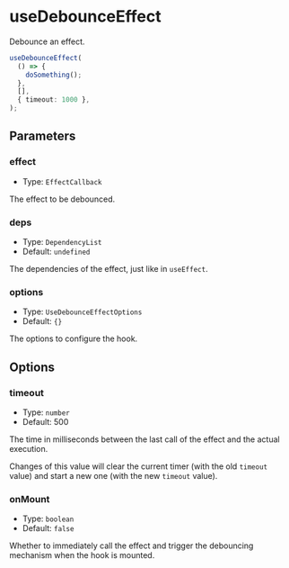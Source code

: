 # useDebounceEffect

Debounce an effect.

```ts
useDebounceEffect(
  () => {
    doSomething();
  },
  [],
  { timeout: 1000 },
);
```

## Parameters

### effect

- Type: `EffectCallback`

The effect to be debounced.

### deps

- Type: `DependencyList`
- Default: `undefined`

The dependencies of the effect, just like in `useEffect`.

### options

- Type: `UseDebounceEffectOptions`
- Default: `{}`

The options to configure the hook.

## Options

### timeout

- Type: `number`
- Default: 500

The time in milliseconds between the last call of the effect and the actual execution.

Changes of this value will clear the current timer (with the old `timeout` value) and start a new one (with the new `timeout` value).

### onMount

- Type: `boolean`
- Default: `false`

Whether to immediately call the effect and trigger the debouncing mechanism when the hook is mounted.
